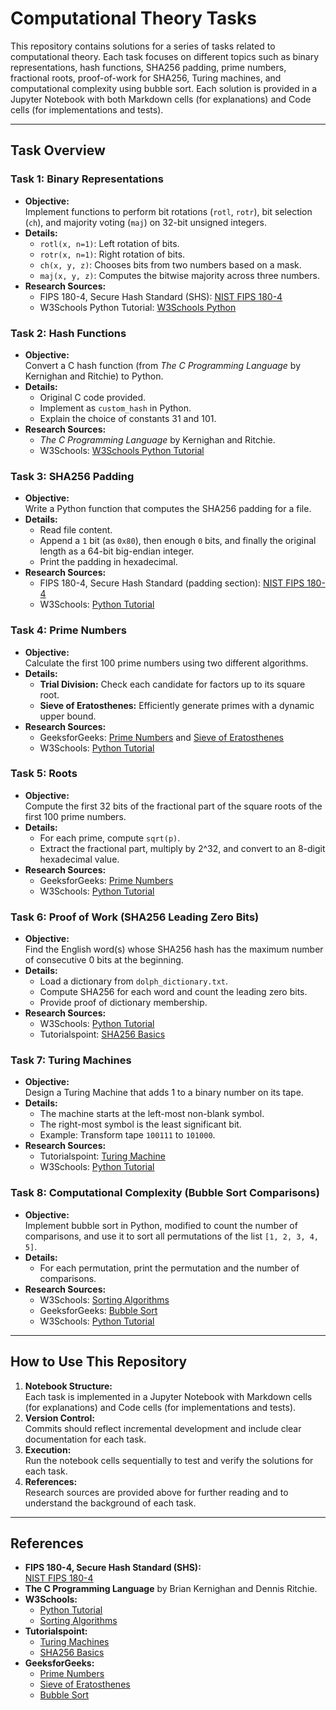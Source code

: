 # Computational Theory Tasks

This repository contains solutions for a series of tasks related to computational theory. Each task focuses on different topics such as binary representations, hash functions, SHA256 padding, prime numbers, fractional roots, proof-of-work for SHA256, Turing machines, and computational complexity using bubble sort. Each solution is provided in a Jupyter Notebook with both Markdown cells (for explanations) and Code cells (for implementations and tests).

---

## Task Overview

### Task 1: Binary Representations
- **Objective:**  
  Implement functions to perform bit rotations (`rotl`, `rotr`), bit selection (`ch`), and majority voting (`maj`) on 32-bit unsigned integers.
- **Details:**  
  - `rotl(x, n=1)`: Left rotation of bits.
  - `rotr(x, n=1)`: Right rotation of bits.
  - `ch(x, y, z)`: Chooses bits from two numbers based on a mask.
  - `maj(x, y, z)`: Computes the bitwise majority across three numbers.
- **Research Sources:**  
  - FIPS 180-4, Secure Hash Standard (SHS): [NIST FIPS 180-4](http://dx.doi.org/10.6028/NIST.FIPS.180-4)
  - W3Schools Python Tutorial: [W3Schools Python](https://www.w3schools.com/python/)

### Task 2: Hash Functions
- **Objective:**  
  Convert a C hash function (from *The C Programming Language* by Kernighan and Ritchie) to Python.
- **Details:**  
  - Original C code provided.
  - Implement as `custom_hash` in Python.
  - Explain the choice of constants 31 and 101.
- **Research Sources:**  
  - *The C Programming Language* by Kernighan and Ritchie.
  - W3Schools: [W3Schools Python Tutorial](https://www.w3schools.com/python/)

### Task 3: SHA256 Padding
- **Objective:**  
  Write a Python function that computes the SHA256 padding for a file.
- **Details:**  
  - Read file content.
  - Append a `1` bit (as `0x80`), then enough `0` bits, and finally the original length as a 64-bit big-endian integer.
  - Print the padding in hexadecimal.
- **Research Sources:**  
  - FIPS 180-4, Secure Hash Standard (padding section): [NIST FIPS 180-4](http://dx.doi.org/10.6028/NIST.FIPS.180-4)
  - W3Schools: [Python Tutorial](https://www.w3schools.com/python/)

### Task 4: Prime Numbers
- **Objective:**  
  Calculate the first 100 prime numbers using two different algorithms.
- **Details:**  
  - **Trial Division:** Check each candidate for factors up to its square root.
  - **Sieve of Eratosthenes:** Efficiently generate primes with a dynamic upper bound.
- **Research Sources:**  
  - GeeksforGeeks: [Prime Numbers](https://www.geeksforgeeks.org/prime-numbers/) and [Sieve of Eratosthenes](https://www.geeksforgeeks.org/sieve-of-eratosthenes/)
  - W3Schools: [Python Tutorial](https://www.w3schools.com/python/)

### Task 5: Roots
- **Objective:**  
  Compute the first 32 bits of the fractional part of the square roots of the first 100 prime numbers.
- **Details:**  
  - For each prime, compute `sqrt(p)`.
  - Extract the fractional part, multiply by 2^32, and convert to an 8-digit hexadecimal value.
- **Research Sources:**  
  - GeeksforGeeks: [Prime Numbers](https://www.geeksforgeeks.org/prime-numbers/)
  - W3Schools: [Python Tutorial](https://www.w3schools.com/python/)

### Task 6: Proof of Work (SHA256 Leading Zero Bits)
- **Objective:**  
  Find the English word(s) whose SHA256 hash has the maximum number of consecutive 0 bits at the beginning.
- **Details:**  
  - Load a dictionary from `dolph_dictionary.txt`.
  - Compute SHA256 for each word and count the leading zero bits.
  - Provide proof of dictionary membership.
- **Research Sources:**  
  - W3Schools: [Python Tutorial](https://www.w3schools.com/python/)
  - Tutorialspoint: [SHA256 Basics](https://www.tutorialspoint.com/cryptography/sha256.htm)

### Task 7: Turing Machines
- **Objective:**  
  Design a Turing Machine that adds 1 to a binary number on its tape.
- **Details:**  
  - The machine starts at the left-most non-blank symbol.
  - The right-most symbol is the least significant bit.
  - Example: Transform tape `100111` to `101000`.
- **Research Sources:**  
  - Tutorialspoint: [Turing Machine](https://www.tutorialspoint.com/theory_of_computation/theory_of_computation_turing_machines.htm)
  - W3Schools: [Python Tutorial](https://www.w3schools.com/python/)

### Task 8: Computational Complexity (Bubble Sort Comparisons)
- **Objective:**  
  Implement bubble sort in Python, modified to count the number of comparisons, and use it to sort all permutations of the list `[1, 2, 3, 4, 5]`.
- **Details:**  
  - For each permutation, print the permutation and the number of comparisons.
- **Research Sources:**  
  - W3Schools: [Sorting Algorithms](https://www.w3schools.com/howto/howto_js_sort_array.asp)
  - GeeksforGeeks: [Bubble Sort](https://www.geeksforgeeks.org/bubble-sort/)
  - W3Schools: [Python Tutorial](https://www.w3schools.com/python/)

---

## How to Use This Repository

1. **Notebook Structure:**  
   Each task is implemented in a Jupyter Notebook with Markdown cells (for explanations) and Code cells (for implementations and tests).
2. **Version Control:**  
   Commits should reflect incremental development and include clear documentation for each task.
3. **Execution:**  
   Run the notebook cells sequentially to test and verify the solutions for each task.
4. **References:**  
   Research sources are provided above for further reading and to understand the background of each task.

---

## References

- **FIPS 180-4, Secure Hash Standard (SHS):**  
  [NIST FIPS 180-4](http://dx.doi.org/10.6028/NIST.FIPS.180-4)
- **The C Programming Language** by Brian Kernighan and Dennis Ritchie.
- **W3Schools:**  
  - [Python Tutorial](https://www.w3schools.com/python/)  
  - [Sorting Algorithms](https://www.w3schools.com/howto/howto_js_sort_array.asp)
- **Tutorialspoint:**  
  - [Turing Machines](https://www.tutorialspoint.com/theory_of_computation/theory_of_computation_turing_machines.htm)
  - [SHA256 Basics](https://www.tutorialspoint.com/cryptography/sha256.htm)
- **GeeksforGeeks:**  
  - [Prime Numbers](https://www.geeksforgeeks.org/prime-numbers/)  
  - [Sieve of Eratosthenes](https://www.geeksforgeeks.org/sieve-of-eratosthenes/)  
  - [Bubble Sort](https://www.geeksforgeeks.org/bubble-sort/)
